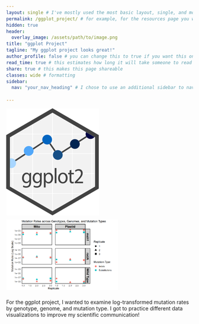 ```yaml
---
layout: single # I've mostly used the most basic layout, single, and modified it from there but feel free to pick a different one and play around!
permalink: /ggplot_project/ # for example, for the resources page you would put resources
hidden: true
header:
  overlay_image: /assets/path/to/image.png
title: "ggplot Project"
tagline: "My ggplot project looks great!"   
author_profile: false # you can change this to true if you want this on the side again!
read_time: true # this estimates how long it will take someone to read this page
share: true # this makes this page shareable
classes: wide # formatting
sidebar:
  nav: "your_nav_heading" # I chose to use an additional sidebar to navigate different parts of this page instead of the author profile. If you use this you will have to add a new section to your navigation.yml file, or you can comment this section out.

---
```

<div style="display: flex; justify-content: space-between; flex-wrap: wrap;">
  <img src="/assets/Images/Ggplot2_hex_logo.svg.png" alt="Processed cell image" style="max-width: 50%; height: auto; margin-bottom: 10px;">
  <img src="/assets/Images/Screenshot%202025-05-07%20105856.png" alt="CellProfiler icon" style="max-width: 60%; height: auto; margin-bottom: 10px;">
</div>

For the ggplot project, I wanted to examine log-transformed mutation rates by genotype, genome, and mutation type. I got to practice different data visualizations to improve my scientific communication!
